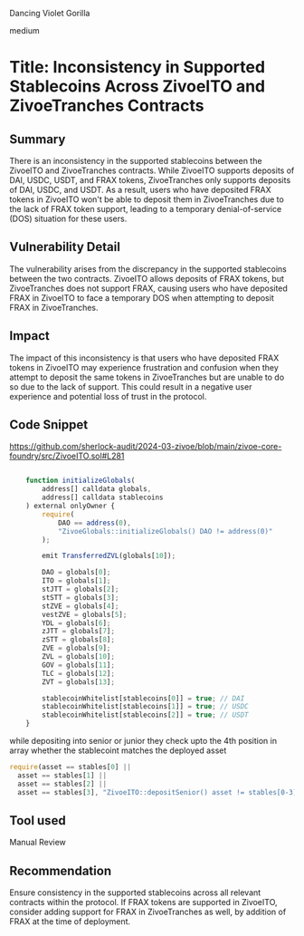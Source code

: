 Dancing Violet Gorilla

medium

# Title: Inconsistency in Supported Stablecoins Across ZivoeITO and ZivoeTranches Contracts

## Summary

There is an inconsistency in the supported stablecoins between the ZivoeITO and ZivoeTranches contracts. While ZivoeITO supports deposits of DAI, USDC, USDT, and FRAX tokens, ZivoeTranches only supports deposits of DAI, USDC, and USDT. As a result, users who have deposited FRAX tokens in ZivoeITO won't be able to deposit them in ZivoeTranches due to the lack of FRAX token support, leading to a temporary denial-of-service (DOS) situation for these users.

## Vulnerability Detail

The vulnerability arises from the discrepancy in the supported stablecoins between the two contracts. ZivoeITO allows deposits of FRAX tokens, but ZivoeTranches does not support FRAX, causing users who have deposited FRAX in ZivoeITO to face a temporary DOS when attempting to deposit FRAX in ZivoeTranches.

## Impact

The impact of this inconsistency is that users who have deposited FRAX tokens in ZivoeITO may experience frustration and confusion when they attempt to deposit the same tokens in ZivoeTranches but are unable to do so due to the lack of support. This could result in a negative user experience and potential loss of trust in the protocol.

## Code Snippet
https://github.com/sherlock-audit/2024-03-zivoe/blob/main/zivoe-core-foundry/src/ZivoeITO.sol#L281

```javascript

    function initializeGlobals(
        address[] calldata globals,
        address[] calldata stablecoins
    ) external onlyOwner {
        require(
            DAO == address(0),
            "ZivoeGlobals::initializeGlobals() DAO != address(0)"
        );

        emit TransferredZVL(globals[10]);

        DAO = globals[0];
        ITO = globals[1];
        stJTT = globals[2];
        stSTT = globals[3];
        stZVE = globals[4];
        vestZVE = globals[5];
        YDL = globals[6];
        zJTT = globals[7];
        zSTT = globals[8];
        ZVE = globals[9];
        ZVL = globals[10];
        GOV = globals[11];
        TLC = globals[12];
        ZVT = globals[13];

        stablecoinWhitelist[stablecoins[0]] = true; // DAI
        stablecoinWhitelist[stablecoins[1]] = true; // USDC
        stablecoinWhitelist[stablecoins[2]] = true; // USDT
    }
```

while depositing into senior or junior they check upto the 4th position in array whether the stablecoint matches the deployed asset

```javascript
require(asset == stables[0] ||
  asset == stables[1] ||
  asset == stables[2] ||
  asset == stables[3], "ZivoeITO::depositSenior() asset != stables[0-3]");
```

## Tool used

Manual Review

## Recommendation

Ensure consistency in the supported stablecoins across all relevant contracts within the protocol. If FRAX tokens are supported in ZivoeITO, consider adding support for FRAX in ZivoeTranches as well, by addition of FRAX at the time of deployment.
